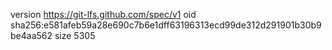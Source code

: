 version https://git-lfs.github.com/spec/v1
oid sha256:e581afeb59a28e690c7b6e1dff63196313ecd99de312d291901b30b9be4aa562
size 5305
